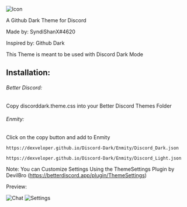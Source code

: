 ![Icon](https://dexveloper.github.io/Discord-Dark/Images/Discord-Dark-Icon.png)

A Github Dark Theme for Discord

Made by: SyndiShanX#4620

Inspired by: Github Dark

This Theme is meant to be used with Discord Dark Mode

## Installation:

###### Better Discord:

Copy discorddark.theme.css into your Better Discord Themes Folder

###### Enmity:

Click on the copy button and add to Enmity
```
https://dexveloper.github.io/Discord-Dark/Enmity/Discord_Dark.json
```
```
https://dexveloper.github.io/Discord-Dark/Enmity/Discord_Light.json
```

Note:
You can Customize Settings Using the ThemeSettings Plugin by DevilBro (https://betterdiscord.app/plugin/ThemeSettings)

Preview:

![Chat](https://syndishanx.github.io/Discord-Dark/Images/Discord-Dark-Chat.png)
![Settings](https://syndishanx.github.io/Discord-Dark/Images/Discord-Dark-Settings.png)
